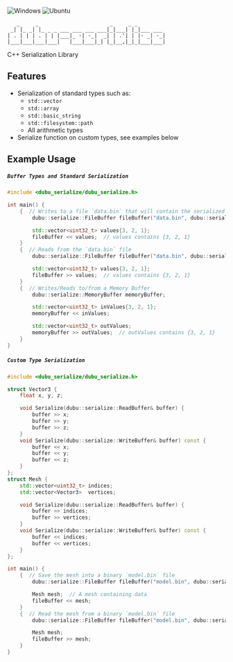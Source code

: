 ![Windows](https://github.com/Husenap/cmake-project-template/workflows/Windows/badge.svg)
![Ubuntu](https://github.com/Husenap/cmake-project-template/workflows/Ubuntu/badge.svg)

```
   _     _                       _     _ _         
 _| |_ _| |_ _ _ ___ ___ ___ ___|_|___| |_|___ ___ 
| . | | | . | | |___|_ -| -_|  _| | .'| | |- _| -_|
|___|___|___|___|   |___|___|_| |_|__,|_|_|___|___|
```

C++ Serialization Library

## Features

* Serialization of standard types such as:	
	* `std::vector`
	* `std::array`
	* `std::basic_string`
	* `std::filesystem::path`
	* All arithmetic types
* Serialize function on custom types, see examples below 

## Example Usage

##### **`Buffer Types and Standard Serialization`**
```cpp
#include <dubu_serialize/dubu_serialize.h>

int main() {
	{  // Writes to a file `data.bin` that will contain the serialized binary data
		dubu::serialize::FileBuffer fileBuffer("data.bin", dubu::serialize::FileBuffer::Mode::Write);

		std::vector<uint32_t> values{3, 2, 1};
		fileBuffer << values;  // values contains {3, 2, 1}
	}
	{  // Reads from the `data.bin` file
		dubu::serialize::FileBuffer fileBuffer("data.bin", dubu::serialize::FileBuffer::Mode::Read);

		std::vector<uint32_t> values{3, 2, 1};
		fileBuffer >> values;  // values contains {3, 2, 1}
	}
	{  // Writes/Reads to/from a Memory Buffer
		dubu::serialize::MemoryBuffer memoryBuffer;

		std::vector<uint32_t> inValues{3, 2, 1};
		memoryBuffer << inValues;

		std::vector<uint32_t> outValues;
		memoryBuffer >> outValues;  // outValues contains {3, 2, 1}
	}
}
```

##### **`Custom Type Serialization`**
```cpp
#include <dubu_serialize/dubu_serialize.h>

struct Vector3 {
	float x, y, z;

	void Serialize(dubu::serialize::ReadBuffer& buffer) {
		buffer >> x;
		buffer >> y;
		buffer >> z;
	}
	void Serialize(dubu::serialize::WriteBuffer& buffer) const {
		buffer << x;
		buffer << y;
		buffer << z;
	}
};
struct Mesh {
	std::vector<uint32_t> indices;
	std::vector<Vector3>  vertices;

	void Serialize(dubu::serialize::ReadBuffer& buffer) {
		buffer >> indices;
		buffer >> vertices;
	}
	void Serialize(dubu::serialize::WriteBuffer& buffer) const {
		buffer << indices;
		buffer << vertices;
	}
};

int main() {
	{  // Save the mesh into a binary `model.bin` file
		dubu::serialize::FileBuffer fileBuffer("model.bin", dubu::serialize::FileBuffer::Mode::Write);

		Mesh mesh;  // A mesh containing data
		fileBuffer << mesh;
	}
	{  // Read the mesh from a binary `model.bin` file
		dubu::serialize::FileBuffer fileBuffer("model.bin", dubu::serialize::FileBuffer::Mode::Read);

		Mesh mesh;
		fileBuffer >> mesh;
	}
}
```